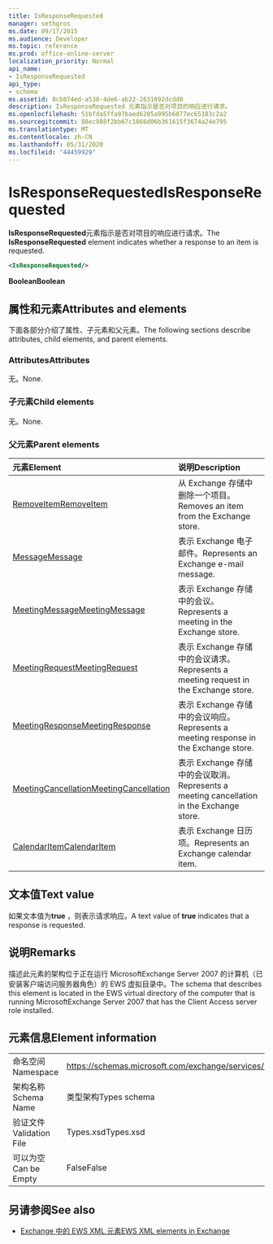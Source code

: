 ```yaml
---
title: IsResponseRequested
manager: sethgros
ms.date: 09/17/2015
ms.audience: Developer
ms.topic: reference
ms.prod: office-online-server
localization_priority: Normal
api_name:
- IsResponseRequested
api_type:
- schema
ms.assetid: 8cb874ed-a538-4de6-ab22-2631092dcdd0
description: IsResponseRequested 元素指示是否对项目的响应进行请求。
ms.openlocfilehash: 51bfda5ffa97baed6285a995b6877ec65183c2a2
ms.sourcegitcommit: 88ec988f2bb67c1866d06b361615f3674a24e795
ms.translationtype: MT
ms.contentlocale: zh-CN
ms.lasthandoff: 05/31/2020
ms.locfileid: "44459929"
---
```

# <a name="isresponserequested"></a><span data-ttu-id="e43c4-103">IsResponseRequested</span><span class="sxs-lookup"><span data-stu-id="e43c4-103">IsResponseRequested</span></span>

<span data-ttu-id="e43c4-104">**IsResponseRequested**元素指示是否对项目的响应进行请求。</span><span class="sxs-lookup"><span data-stu-id="e43c4-104">The **IsResponseRequested** element indicates whether a response to an item is requested.</span></span> 
  
```xml
<IsResponseRequested/>
```

 <span data-ttu-id="e43c4-105">**Boolean**</span><span class="sxs-lookup"><span data-stu-id="e43c4-105">**Boolean**</span></span>
## <a name="attributes-and-elements"></a><span data-ttu-id="e43c4-106">属性和元素</span><span class="sxs-lookup"><span data-stu-id="e43c4-106">Attributes and elements</span></span>

<span data-ttu-id="e43c4-107">下面各部分介绍了属性、子元素和父元素。</span><span class="sxs-lookup"><span data-stu-id="e43c4-107">The following sections describe attributes, child elements, and parent elements.</span></span>
  
### <a name="attributes"></a><span data-ttu-id="e43c4-108">Attributes</span><span class="sxs-lookup"><span data-stu-id="e43c4-108">Attributes</span></span>

<span data-ttu-id="e43c4-109">无。</span><span class="sxs-lookup"><span data-stu-id="e43c4-109">None.</span></span>
  
### <a name="child-elements"></a><span data-ttu-id="e43c4-110">子元素</span><span class="sxs-lookup"><span data-stu-id="e43c4-110">Child elements</span></span>

<span data-ttu-id="e43c4-111">无。</span><span class="sxs-lookup"><span data-stu-id="e43c4-111">None.</span></span>
  
### <a name="parent-elements"></a><span data-ttu-id="e43c4-112">父元素</span><span class="sxs-lookup"><span data-stu-id="e43c4-112">Parent elements</span></span>

|<span data-ttu-id="e43c4-113">**元素**</span><span class="sxs-lookup"><span data-stu-id="e43c4-113">**Element**</span></span>|<span data-ttu-id="e43c4-114">**说明**</span><span class="sxs-lookup"><span data-stu-id="e43c4-114">**Description**</span></span>|
|:-----|:-----|
|[<span data-ttu-id="e43c4-115">RemoveItem</span><span class="sxs-lookup"><span data-stu-id="e43c4-115">RemoveItem</span></span>](removeitem.md) <br/> |<span data-ttu-id="e43c4-116">从 Exchange 存储中删除一个项目。</span><span class="sxs-lookup"><span data-stu-id="e43c4-116">Removes an item from the Exchange store.</span></span>  <br/> |
|[<span data-ttu-id="e43c4-117">Message</span><span class="sxs-lookup"><span data-stu-id="e43c4-117">Message</span></span>](message-ex15websvcsotherref.md) <br/> |<span data-ttu-id="e43c4-118">表示 Exchange 电子邮件。</span><span class="sxs-lookup"><span data-stu-id="e43c4-118">Represents an Exchange e-mail message.</span></span>  <br/> |
|[<span data-ttu-id="e43c4-119">MeetingMessage</span><span class="sxs-lookup"><span data-stu-id="e43c4-119">MeetingMessage</span></span>](meetingmessage.md) <br/> |<span data-ttu-id="e43c4-120">表示 Exchange 存储中的会议。</span><span class="sxs-lookup"><span data-stu-id="e43c4-120">Represents a meeting in the Exchange store.</span></span>  <br/> |
|[<span data-ttu-id="e43c4-121">MeetingRequest</span><span class="sxs-lookup"><span data-stu-id="e43c4-121">MeetingRequest</span></span>](meetingrequest.md) <br/> |<span data-ttu-id="e43c4-122">表示 Exchange 存储中的会议请求。</span><span class="sxs-lookup"><span data-stu-id="e43c4-122">Represents a meeting request in the Exchange store.</span></span>  <br/> |
|[<span data-ttu-id="e43c4-123">MeetingResponse</span><span class="sxs-lookup"><span data-stu-id="e43c4-123">MeetingResponse</span></span>](meetingresponse.md) <br/> |<span data-ttu-id="e43c4-124">表示 Exchange 存储中的会议响应。</span><span class="sxs-lookup"><span data-stu-id="e43c4-124">Represents a meeting response in the Exchange store.</span></span>  <br/> |
|[<span data-ttu-id="e43c4-125">MeetingCancellation</span><span class="sxs-lookup"><span data-stu-id="e43c4-125">MeetingCancellation</span></span>](meetingcancellation.md) <br/> |<span data-ttu-id="e43c4-126">表示 Exchange 存储中的会议取消。</span><span class="sxs-lookup"><span data-stu-id="e43c4-126">Represents a meeting cancellation in the Exchange store.</span></span>  <br/> |
|[<span data-ttu-id="e43c4-127">CalendarItem</span><span class="sxs-lookup"><span data-stu-id="e43c4-127">CalendarItem</span></span>](calendaritem.md) <br/> |<span data-ttu-id="e43c4-128">表示 Exchange 日历项。</span><span class="sxs-lookup"><span data-stu-id="e43c4-128">Represents an Exchange calendar item.</span></span>  <br/> |
   
## <a name="text-value"></a><span data-ttu-id="e43c4-129">文本值</span><span class="sxs-lookup"><span data-stu-id="e43c4-129">Text value</span></span>

<span data-ttu-id="e43c4-130">如果文本值为**true** ，则表示请求响应。</span><span class="sxs-lookup"><span data-stu-id="e43c4-130">A text value of **true** indicates that a response is requested.</span></span> 
  
## <a name="remarks"></a><span data-ttu-id="e43c4-131">说明</span><span class="sxs-lookup"><span data-stu-id="e43c4-131">Remarks</span></span>

<span data-ttu-id="e43c4-132">描述此元素的架构位于正在运行 MicrosoftExchange Server 2007 的计算机（已安装客户端访问服务器角色）的 EWS 虚拟目录中。</span><span class="sxs-lookup"><span data-stu-id="e43c4-132">The schema that describes this element is located in the EWS virtual directory of the computer that is running MicrosoftExchange Server 2007 that has the Client Access server role installed.</span></span>
  
## <a name="element-information"></a><span data-ttu-id="e43c4-133">元素信息</span><span class="sxs-lookup"><span data-stu-id="e43c4-133">Element information</span></span>

|||
|:-----|:-----|
|<span data-ttu-id="e43c4-134">命名空间</span><span class="sxs-lookup"><span data-stu-id="e43c4-134">Namespace</span></span>  <br/> |https://schemas.microsoft.com/exchange/services/2006/types  <br/> |
|<span data-ttu-id="e43c4-135">架构名称</span><span class="sxs-lookup"><span data-stu-id="e43c4-135">Schema Name</span></span>  <br/> |<span data-ttu-id="e43c4-136">类型架构</span><span class="sxs-lookup"><span data-stu-id="e43c4-136">Types schema</span></span>  <br/> |
|<span data-ttu-id="e43c4-137">验证文件</span><span class="sxs-lookup"><span data-stu-id="e43c4-137">Validation File</span></span>  <br/> |<span data-ttu-id="e43c4-138">Types.xsd</span><span class="sxs-lookup"><span data-stu-id="e43c4-138">Types.xsd</span></span>  <br/> |
|<span data-ttu-id="e43c4-139">可以为空</span><span class="sxs-lookup"><span data-stu-id="e43c4-139">Can be Empty</span></span>  <br/> |<span data-ttu-id="e43c4-140">False</span><span class="sxs-lookup"><span data-stu-id="e43c4-140">False</span></span>  <br/> |
   
## <a name="see-also"></a><span data-ttu-id="e43c4-141">另请参阅</span><span class="sxs-lookup"><span data-stu-id="e43c4-141">See also</span></span>



- [<span data-ttu-id="e43c4-142">Exchange 中的 EWS XML 元素</span><span class="sxs-lookup"><span data-stu-id="e43c4-142">EWS XML elements in Exchange</span></span>](ews-xml-elements-in-exchange.md)

